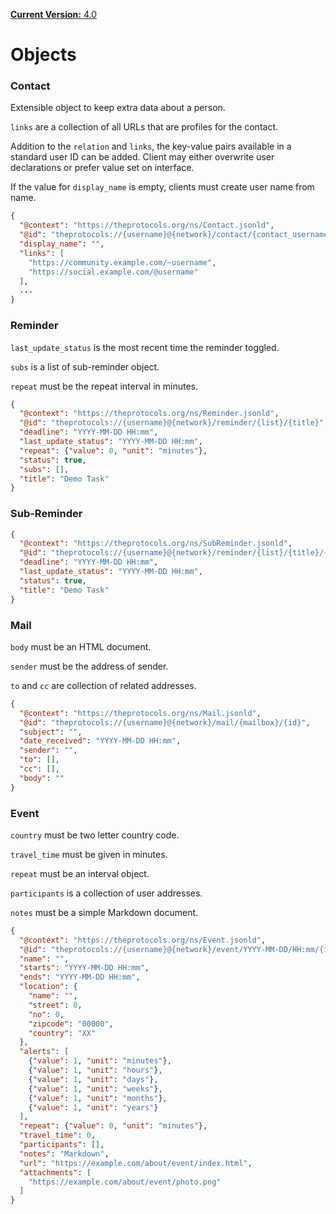 [**Current Version:** 4.0](README.md)

# Objects

### Contact

Extensible object to keep extra data about a person.

`links` are a collection of all URLs that are profiles for the contact.

Addition to the `relation` and `links`, the key-value pairs available in a standard user ID can be added.
Client may either overwrite user declarations or prefer value set on interface.

If the value for `display_name` is empty, clients must create user name from name.

```json
{
  "@context": "https://theprotocols.org/ns/Contact.jsonld",
  "@id": "theprotocols://{username}@{network}/contact/{contact_username}@{contact_network}",
  "display_name": "",
  "links": [
    "https://community.example.com/~username",
    "https://social.example.com/@username"
  ],
  ...
}
```

### Reminder

`last_update_status` is the most recent time the reminder toggled.

`subs` is a list of sub-reminder object.

`repeat` must be the repeat interval in minutes.

```json
{
  "@context": "https://theprotocols.org/ns/Reminder.jsonld",
  "@id": "theprotocols://{username}@{network}/reminder/{list}/{title}",
  "deadline": "YYYY-MM-DD HH:mm",
  "last_update_status": "YYYY-MM-DD HH:mm",
  "repeat": {"value": 0, "unit": "minutes"},
  "status": true,
  "subs": [],
  "title": "Demo Task"
}
```

### Sub-Reminder

```json
{
  "@context": "https://theprotocols.org/ns/SubReminder.jsonld",
  "@id": "theprotocols://{username}@{network}/reminder/{list}/{title}/{sub_reminder_title}",
  "deadline": "YYYY-MM-DD HH:mm",
  "last_update_status": "YYYY-MM-DD HH:mm",
  "status": true,
  "title": "Demo Task"
}
```

### Mail

`body` must be an HTML document.

`sender` must be the address of sender.

`to` and `cc` are collection of related addresses.

```json
{
  "@context": "https://theprotocols.org/ns/Mail.jsonld",
  "@id": "theprotocols://{username}@{network}/mail/{mailbox}/{id}",
  "subject": "",
  "date_received": "YYYY-MM-DD HH:mm",
  "sender": "",
  "to": [],
  "cc": [],
  "body": ""
}
```

### Event

`country` must be two letter country code.

`travel_time` must be given in minutes.

`repeat` must be an interval object.

`participants` is a collection of user addresses.

`notes` must be a simple Markdown document.

```json
{
  "@context": "https://theprotocols.org/ns/Event.jsonld",
  "@id": "theprotocols://{username}@{network}/event/YYYY-MM-DD/HH:mm/{index}",
  "name": "",
  "starts": "YYYY-MM-DD HH:mm",
  "ends": "YYYY-MM-DD HH:mm",
  "location": {
    "name": "",
    "street": 0,
    "no": 0,
    "zipcode": "00000",
    "country": "XX"
  },
  "alerts": [
    {"value": 1, "unit": "minutes"},
    {"value": 1, "unit": "hours"},
    {"value": 1, "unit": "days"},
    {"value": 1, "unit": "weeks"},
    {"value": 1, "unit": "months"},
    {"value": 1, "unit": "years"}
  ],
  "repeat": {"value": 0, "unit": "minutes"},
  "travel_time": 0,
  "participants": [],
  "notes": "Markdown",
  "url": "https://example.com/about/event/index.html",
  "attachments": [
    "https://example.com/about/event/photo.png"
  ]
}
```